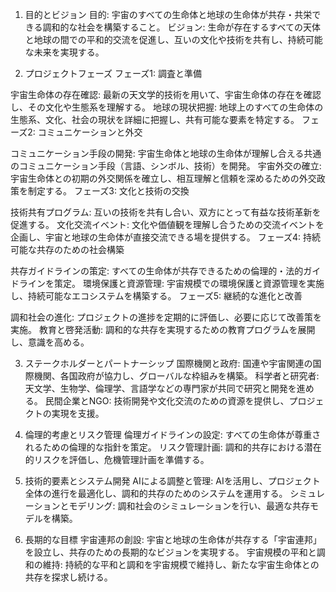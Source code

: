 1. 目的とビジョン
目的: 宇宙のすべての生命体と地球の生命体が共存・共栄できる調和的な社会を構築すること。
ビジョン: 生命が存在するすべての天体と地球の間での平和的交流を促進し、互いの文化や技術を共有し、持続可能な未来を実現する。

2. プロジェクトフェーズ
フェーズ1: 調査と準備

宇宙生命体の存在確認: 最新の天文学的技術を用いて、宇宙生命体の存在を確認し、その文化や生態系を理解する。
地球の現状把握: 地球上のすべての生命体の生態系、文化、社会の現状を詳細に把握し、共有可能な要素を特定する。
フェーズ2: コミュニケーションと外交

コミュニケーション手段の開発: 宇宙生命体と地球の生命体が理解し合える共通のコミュニケーション手段（言語、シンボル、技術）を開発。
宇宙外交の確立: 宇宙生命体との初期の外交関係を確立し、相互理解と信頼を深めるための外交政策を制定する。
フェーズ3: 文化と技術の交換

技術共有プログラム: 互いの技術を共有し合い、双方にとって有益な技術革新を促進する。
文化交流イベント: 文化や価値観を理解し合うための交流イベントを企画し、宇宙と地球の生命体が直接交流できる場を提供する。
フェーズ4: 持続可能な共存のための社会構築

共存ガイドラインの策定: すべての生命体が共存できるための倫理的・法的ガイドラインを策定。
環境保護と資源管理: 宇宙規模での環境保護と資源管理を実施し、持続可能なエコシステムを構築する。
フェーズ5: 継続的な進化と改善

調和社会の進化: プロジェクトの進捗を定期的に評価し、必要に応じて改善策を実施。
教育と啓発活動: 調和的な共存を実現するための教育プログラムを展開し、意識を高める。

3. ステークホルダーとパートナーシップ
国際機関と政府: 国連や宇宙関連の国際機関、各国政府が協力し、グローバルな枠組みを構築。
科学者と研究者: 天文学、生物学、倫理学、言語学などの専門家が共同で研究と開発を進める。
民間企業とNGO: 技術開発や文化交流のための資源を提供し、プロジェクトの実現を支援。

4. 倫理的考慮とリスク管理
倫理ガイドラインの設定: すべての生命体が尊重されるための倫理的な指針を策定。
リスク管理計画: 調和的共存における潜在的リスクを評価し、危機管理計画を準備する。

5. 技術的要素とシステム開発
AIによる調整と管理: AIを活用し、プロジェクト全体の進行を最適化し、調和的共存のためのシステムを運用する。
シミュレーションとモデリング: 調和社会のシミュレーションを行い、最適な共存モデルを構築。

6. 長期的な目標
宇宙連邦の創設: 宇宙と地球の生命体が共存する「宇宙連邦」を設立し、共存のための長期的なビジョンを実現する。
宇宙規模の平和と調和の維持: 持続的な平和と調和を宇宙規模で維持し、新たな宇宙生命体との共存を探求し続ける。
